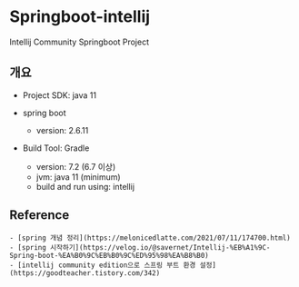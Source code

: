 # Springboot-intellij

Intellij Community Springboot Project

## 개요
- Project SDK: java 11

- spring boot
    - version: 2.6.11

- Build Tool: Gradle
    - version: 7.2 (6.7 이상)
    - jvm: java 11 (minimum)
    - build and run using: intellij

## Reference
    - [spring 개념 정리](https://melonicedlatte.com/2021/07/11/174700.html)
    - [spring 시작하기](https://velog.io/@savernet/Intellij-%EB%A1%9C-Spring-boot-%EA%B0%9C%EB%B0%9C%ED%95%98%EA%B8%B0)
    - [intellij community edition으로 스프링 부트 환경 설정](https://goodteacher.tistory.com/342)
 